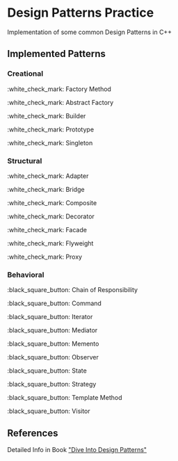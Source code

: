 # Design Patterns Practice
Implementation of some common Design Patterns in C++<br>

## Implemented Patterns

### Creational
<p>:white_check_mark: Factory Method</p>
<p>:white_check_mark: Abstract Factory</p>
<p>:white_check_mark: Builder</p>
<p>:white_check_mark: Prototype</p>
<p>:white_check_mark: Singleton</p>

### Structural
<p>:white_check_mark: Adapter</p>
<p>:white_check_mark: Bridge</p>
<p>:white_check_mark: Composite</p>
<p>:white_check_mark: Decorator</p>
<p>:white_check_mark: Facade</p>
<p>:white_check_mark: Flyweight</p>
<p>:white_check_mark: Proxy</p>

### Behavioral
<p>:black_square_button: Chain of Responsibility</p>
<p>:black_square_button: Command</p>
<p>:black_square_button: Iterator</p>
<p>:black_square_button: Mediator</p>
<p>:black_square_button: Memento</p>
<p>:black_square_button: Observer</p>
<p>:black_square_button: State</p>
<p>:black_square_button: Strategy</p>
<p>:black_square_button: Template Method</p>
<p>:black_square_button: Visitor</p>

## References
Detailed Info in Book <a href="https://refactoring.guru/ru/design-patterns" target="_blank">"Dive Into Design Patterns"</a>
